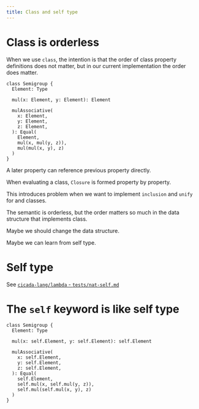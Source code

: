 ```yaml
---
title: Class and self type
---
```


# Class is orderless

When we use `class`, the intention is that
the order of class property definitions does not matter,
but in our current implementation the order does matter.

```cicada
class Semigroup {
  Element: Type

  mul(x: Element, y: Element): Element

  mulAssociative(
    x: Element,
    y: Element,
    z: Element,
  ): Equal(
    Element,
    mul(x, mul(y, z)),
    mul(mul(x, y), z)
  )
}
```

A later property can reference previous property directly.

When evaluating a class, `Closure` is formed property by property.

This introduces problem when we want to
implement `inclusion` and `unify` for and classes.

The semantic is orderless, but the order matters so much
in the data structure that implements class.

Maybe we should change the data structure.

Maybe we can learn from self type.

# Self type

See [`cicada-lang/lambda` - `tests/nat-self.md`](https://github.com/cicada-lang/lambda/blob/master/tests/nat-self.md)

# The `self` keyword is like self type

```cicada
class Semigroup {
  Element: Type

  mul(x: self.Element, y: self.Element): self.Element

  mulAssociative(
    x: self.Element,
    y: self.Element,
    z: self.Element,
  ): Equal(
    self.Element,
    self.mul(x, self.mul(y, z)),
    self.mul(self.mul(x, y), z)
  )
}
```
